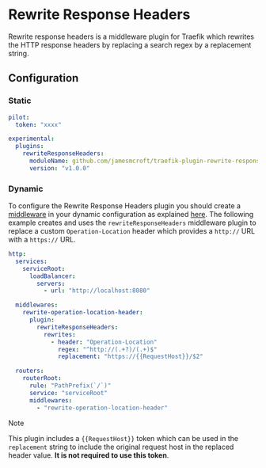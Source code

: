 # Rewrite Response Headers

Rewrite response headers is a middleware plugin for Traefik which rewrites the HTTP response headers by replacing a search regex by a replacement string.

## Configuration

### Static

```yaml
pilot:
  token: "xxxx"

experimental:
  plugins:
    rewriteResponseHeaders:
      moduleName: github.com/jamesmcroft/traefik-plugin-rewrite-response-headers
      version: "v1.0.0"
```

### Dynamic

To configure the Rewrite Response Headers plugin you should create a [middleware](https://docs.traefik.io/middlewares/overview/) in your dynamic configuration as explained [here](https://doc.traefik.io/traefik/middlewares/overview/). The following example creates and uses the `rewriteResponseHeaders` middleware plugin to replace a custom `Operation-Location` header which provides a `http://` URL with a `https://` URL.

```yaml
http:
  services:
    serviceRoot:
      loadBalancer:
        servers:
          - url: "http://localhost:8080"

  middlewares:
    rewrite-operation-location-header:
      plugin:
        rewriteResponseHeaders:
          rewrites:
            - header: "Operation-Location"
              regex: "^http://(.+?)/(.+)$"
              replacement: "https://{{RequestHost}}/$2"

  routers:
    routerRoot:
      rule: "PathPrefix(`/`)"
      service: "serviceRoot"
      middlewares:
        - "rewrite-operation-location-header"
```

> [!NOTE]
> This plugin includes a `{{RequestHost}}` token which can be used in the `replacement` string to include the original request host in the replaced header value. **It is not required to use this token**.
